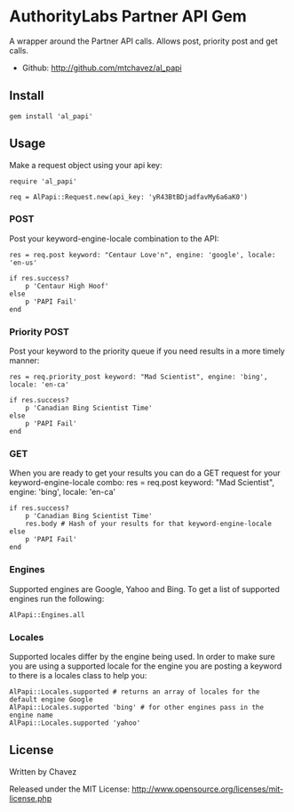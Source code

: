AuthorityLabs Partner API Gem
=============================

A wrapper around the Partner API calls. Allows post, priority post and get calls.

* Github: http://github.com/mtchavez/al_papi

## Install

	gem install 'al_papi'

## Usage
	
Make a request object using your api key:

	require 'al_papi'

	req = AlPapi::Request.new(api_key: 'yR43BtBDjadfavMy6a6aK0')

### POST
	
Post your keyword-engine-locale combination to the API:

	res = req.post keyword: "Centaur Love'n", engine: 'google', locale: 'en-us'
		
	if res.success?
		p 'Centaur High Hoof'
	else
		p 'PAPI Fail'
	end

### Priority POST
	
Post your keyword to the priority queue if you need results in a more timely manner:

	res = req.priority_post keyword: "Mad Scientist", engine: 'bing', locale: 'en-ca'
		
	if res.success?
		p 'Canadian Bing Scientist Time'
	else
		p 'PAPI Fail'
	end

### GET

When you are ready to get your results you can do a GET request for your keyword-engine-locale combo:
	res = req.post keyword: "Mad Scientist", engine: 'bing', locale: 'en-ca'
		
	if res.success?
		p 'Canadian Bing Scientist Time'
		res.body # Hash of your results for that keyword-engine-locale
	else
		p 'PAPI Fail'
	end

### Engines

Supported engines are Google, Yahoo and Bing. To get a list of supported engines run the following:

	AlPapi::Engines.all
	
### Locales

Supported locales differ by the engine being used. In order to make sure you are using a supported locale
for the engine you are posting a keyword to there is a locales class to help you:

	AlPapi::Locales.supported # returns an array of locales for the default engine Google
	AlPapi::Locales.supported 'bing' # for other engines pass in the engine name
	AlPapi::Locales.supported 'yahoo'

## License

Written by Chavez

Released under the MIT License: http://www.opensource.org/licenses/mit-license.php
